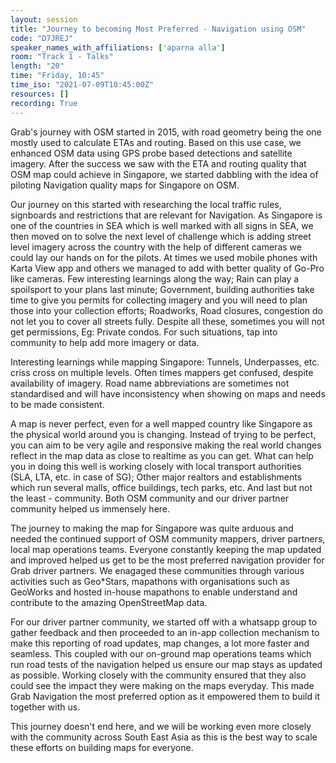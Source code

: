 ```yaml
---
layout: session
title: "Journey to becoming Most Preferred - Navigation using OSM"
code: "D7JREJ"
speaker_names_with_affiliations: ['aparna alla']
room: "Track 1 - Talks"
length: "20"
time: "Friday, 10:45"
time_iso: "2021-07-09T10:45:00Z"
resources: []
recording: True
---
```

Grab's journey with OSM started in 2015, with road geometry being the one mostly used to calculate ETAs and routing. Based on this use case, we enhanced OSM data using GPS probe based detections and satellite imagery. After the success we saw with the ETA and routing quality that OSM map could achieve in Singapore, we started dabbling with the idea of piloting Navigation quality maps for Singapore on OSM. 

Our journey on this started with researching the local traffic rules, signboards and restrictions that are relevant for Navigation. As Singapore is one of the countries in SEA which is well marked with all signs in SEA, we then moved on to solve the next level of challenge which is adding street level imagery across the country with the help of different cameras we could lay our hands on for the pilots. At times we used mobile phones with Karta View app and others we managed to add with better quality of Go-Pro like cameras. Few interesting learnings along the way; Rain can play a spoilsport to your plans last minute; Government, building authorities take time to give you permits for collecting imagery and you will need to plan those into your collection efforts; Roadworks, Road closures, congestion do not let you to cover all streets fully. Despite all these, sometimes you will not get permissions, Eg: Private condos. For such situations, tap into community to help add more imagery or data. 

Interesting learnings while mapping Singapore: Tunnels, Underpasses, etc. criss cross on multiple levels. Often times mappers get confused, despite availability of imagery. Road name abbreviations are sometimes not standardised and will have inconsistency when showing on maps and needs to be made consistent.
 
A map is never perfect, even for a well mapped country like Singapore as the physical world around you is changing. Instead of trying to be perfect, you can aim to be very agile and responsive making the real world changes reflect in the map data as close to realtime as you can get. What can help you in doing this well is working closely with local transport authorities (SLA, LTA, etc. in case of SG); Other major realtors and establishments which run several malls, office buildings, tech parks, etc. And last but not the least - community. Both OSM community and our driver partner community helped us immensely here. 

The journey to making the map for Singapore was quite arduous and needed the continued support of OSM community mappers, driver partners, local map operations teams. Everyone constantly keeping the map updated and improved helped us get to be the most preferred navigation provider for Grab driver partners. We enagaged these communities through various activities such as Geo*Stars, mapathons with organisations such as GeoWorks and hosted in-house mapathons to enable understand and contribute to the amazing OpenStreetMap data.

For our driver partner community, we started off with a whatsapp group to gather feedback and then proceeded to an in-app collection mechanism to make this reporting of road updates, map changes, a lot more faster and seamless. This coupled with our on-ground map operations teams which run road tests of the navigation helped us ensure our map stays as updated as possible. Working closely with the community ensured that they also could see the impact they were making on the maps everyday. This made Grab Navigation the most preferred option as it empowered them to build it together with us. 

This journey doesn't end here, and we will be working even more closely with the community across South East Asia as this is the best way to scale these efforts on building maps for everyone.
